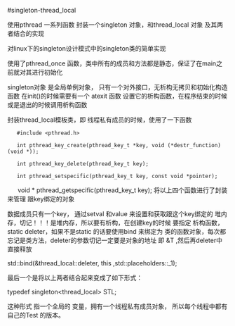 #singleton-thread_local

使用pthread 一系列函数 封装一个singleton 对象，和thread_local 对象 及其两者结合的实现

对linux下的singleton设计模式中的singleton类的简单实现

使用了pthread_once 函数，类中所有的成员和方法都是静态，保证了在main之前就对其进行初始化

singleton对象 是全局单例对象， 只有一个对外接口，无析构无拷贝和初始化构造函数
在init()的时候需要有一个 atexit 函数 设置它的析构函数，在程序结束的时候或是退出的时候调用析构函数



封装thread_local模板类，即 线程私有成员的时候，使用了一下函数
      
       #include <pthread.h>

       int pthread_key_create(pthread_key_t *key, void (*destr_function) (void *));

       int pthread_key_delete(pthread_key_t key);

       int pthread_setspecific(pthread_key_t key, const void *pointer);

       void * pthread_getspecific(pthread_key_t key);
将以上四个函数进行了封装来管理 跟key绑定的对象

数据成员只有一个key， 通过setval 和value 来设置和获取跟这个key绑定的 堆内存，切记！！！是堆内存，所以要有析构，在创建key的时候
要指定 析构函数，static deleter，如果不是static 的话要使用bind 来绑定为 类的函数对象，每次都忘记是类方法，deleter的参数切记一定要是对象的地址
即 &T ,然后再deleter中直接释放

std::bind(&thread_local::deleter, this ,std::placeholders::_1);

最后一个是将以上两者结合起来变成了如下形式：

typedef singleton<thread_local<Test>> STL;
      
     

这种形式 指一个全局的 变量，拥有一个线程私有成员对象， 所以每个线程中都有自己的Test 的版本。
